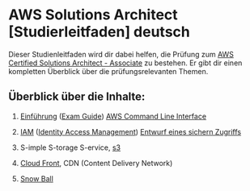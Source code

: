 # AWS Solutions Architect [Studierleitfaden] deutsch
Dieser Studienleitfaden wird dir dabei helfen, die Prüfung zum [AWS Certified Solutions Architect - Associate](https://aws.amazon.com/de/certification/) zu bestehen. Er gibt dir einen kompletten Überblick über die prüfungsrelevanten Themen.

## Überblick über die Inhalte:

1. [Einführung](https://de.wikipedia.org/wiki/Amazon_Web_Services) ([Exam Guide](docs/pdfs/Exam-Guide.pdf)) [AWS Command Line Interface](https://docs.aws.amazon.com/cli/latest/userguide/getting-started-install.html)

2. [IAM](docs/services/IAM.md) ([Identity Access Management](docs/practice/commandLine/access_management.md)) [Entwurf eines sichern Zugriffs](docs/practice/drafts/IAM_usecase.md)

3. S-imple S-torage S-ervice, 
   [s3](docs/services/s3.md)

4. [Cloud Front](docs/services/CloudFront.md), CDN (Content Delivery Network)

5. [Snow Ball](docs/services/SnowBall.md)
